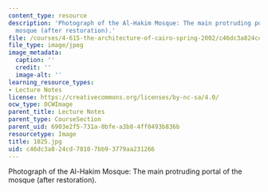 ```yaml
---
content_type: resource
description: 'Photograph of the Al-Hakim Mosque: The main protruding portal of the
  mosque (after restoration).'
file: /courses/4-615-the-architecture-of-cairo-spring-2002/c46dc3a824cd78107bb93779aa231266_1025.jpg
file_type: image/jpeg
image_metadata:
  caption: ''
  credit: ''
  image-alt: ''
learning_resource_types:
- Lecture Notes
license: https://creativecommons.org/licenses/by-nc-sa/4.0/
ocw_type: OCWImage
parent_title: Lecture Notes
parent_type: CourseSection
parent_uid: 6903e2f5-731a-0bfe-a3b8-4ff0493b836b
resourcetype: Image
title: 1025.jpg
uid: c46dc3a8-24cd-7810-7bb9-3779aa231266
---
```

Photograph of the Al-Hakim Mosque: The main protruding portal of the mosque (after restoration).
